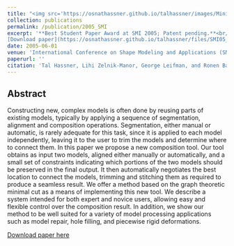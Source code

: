 ```yaml
---
title: "<img src='https://osnathassner.github.io/talhassner/images/Minimal Cut Model Composition - Icon.jpg' width='80'> Minimal-Cut Model Composition"
collection: publications
permalink: /publication/2005_SMI
excerpt: '**Best Student Paper Award at SMI 2005; Patent pending.**<br/><br/>
[Download paper](https://osnathassner.github.io/talhassner/files/SMI05_MinCutModelComposition.pdf) '
date: 2005-06-01
venue: 'International Conference on Shape Modeling and Applications (SMI), Boston'
paperurl: ''
citation: 'Tal Hassner, Lihi Zelnik-Manor, George Leifman, and Ronen Basri. (2005). &quot;Minimal-Cut Model Composition.&quot; <i>International Conference on Shape Modeling and Applications (SMI), Boston</i>.'
---
```


Abstract
------
Constructing new, complex models is often done by reusing parts of existing models, typically by applying a sequence of segmentation, alignment and composition operations. Segmentation, either manual or automatic, is rarely adequate for this task, since it is applied to each model independently, leaving it to the user to trim the models and determine where to connect them. In this paper we propose a new composition tool. Our tool obtains as input two models, aligned either manually or automatically, and a small set of constraints indicating which portions of the two models should be preserved in the final output. It then automatically negotiates the best location to connect the models, trimming and stitching them as required to produce a seamless result. We offer a method based on the graph theoretic minimal cut as a means of implementing this new tool. We describe a system intended for both expert and novice users, allowing easy and flexible control over the composition result. In addition, we show our method to be well suited for a variety of model processing applications such as model repair, hole filling, and piecewise rigid deformations.


[Download paper here](https://osnathassner.github.io/talhassner/files/SMI05_MinCutModelComposition.pdf)

